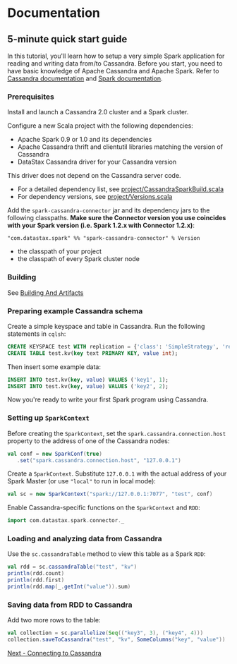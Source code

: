 # Documentation

## 5-minute quick start guide

In this tutorial, you'll learn how to setup a very simple Spark application for reading and writing data from/to Cassandra.
Before you start, you need to have basic knowledge of Apache Cassandra and Apache Spark.
Refer to [Cassandra documentation](http://www.datastax.com/documentation/cassandra/2.0/cassandra/gettingStartedCassandraIntro.html) 
and [Spark documentation](https://spark.apache.org/docs/0.9.1/). 

### Prerequisites

Install and launch a Cassandra 2.0 cluster and a Spark cluster.   

Configure a new Scala project with the following dependencies:

 - Apache Spark 0.9 or 1.0 and its dependencies
 - Apache Cassandra thrift and clientutil libraries matching the version of Cassandra  
 - DataStax Cassandra driver for your Cassandra version 
 
This driver does not depend on the Cassandra server code.

 - For a detailed dependency list, see [project/CassandraSparkBuild.scala](../project/CassandraSparkBuild.scala)
 - For dependency versions, see [project/Versions.scala](../project/Versions.scala)

Add the `spark-cassandra-connector` jar and its dependency jars to the following classpaths.
**Make sure the Connector version you use coincides with your Spark version (i.e. Spark 1.2.x with Connector 1.2.x)**:

    "com.datastax.spark" %% "spark-cassandra-connector" % Version

 - the classpath of your project
 - the classpath of every Spark cluster node

### Building
See [Building And Artifacts](12_building_and_artifacts.md)

### Preparing example Cassandra schema
Create a simple keyspace and table in Cassandra. Run the following statements in `cqlsh`:

```sql
CREATE KEYSPACE test WITH replication = {'class': 'SimpleStrategy', 'replication_factor': 1 };
CREATE TABLE test.kv(key text PRIMARY KEY, value int);
```
      
Then insert some example data:

```sql
INSERT INTO test.kv(key, value) VALUES ('key1', 1);
INSERT INTO test.kv(key, value) VALUES ('key2', 2);
```
 
Now you're ready to write your first Spark program using Cassandra.

### Setting up `SparkContext`   
Before creating the `SparkContext`, set the `spark.cassandra.connection.host` property to the address of one 
of the Cassandra nodes:

```scala
val conf = new SparkConf(true)
   .set("spark.cassandra.connection.host", "127.0.0.1")
```
       
Create a `SparkContext`. Substitute `127.0.0.1` with the actual address of your Spark Master
(or use `"local"` to run in local mode): 

```scala
val sc = new SparkContext("spark://127.0.0.1:7077", "test", conf)
```

Enable Cassandra-specific functions on the `SparkContext` and `RDD`:

```scala
import com.datastax.spark.connector._
```

### Loading and analyzing data from Cassandra
Use the `sc.cassandraTable` method to view this table as a Spark `RDD`:

```scala
val rdd = sc.cassandraTable("test", "kv")
println(rdd.count)
println(rdd.first)
println(rdd.map(_.getInt("value")).sum)        
```

### Saving data from RDD to Cassandra  
Add two more rows to the table:

```scala
val collection = sc.parallelize(Seq(("key3", 3), ("key4", 4)))
collection.saveToCassandra("test", "kv", SomeColumns("key", "value"))       
```

[Next - Connecting to Cassandra](1_connecting.md)
